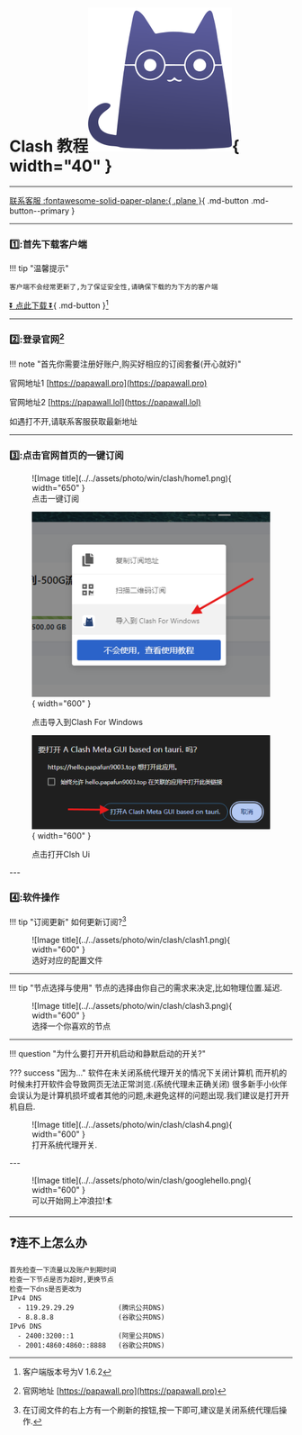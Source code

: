 # Clash 教程![Image title](../../assets/photo/win/clash/clashlogo.png){ width="40" }
---

[联系客服 :fontawesome-solid-paper-plane:{ .plane }](../../chat.html){ .md-button .md-button--primary }

---

### 1️⃣:首先下载客户端
!!! tip "温馨提示"
    
    客户端不会经常更新了,为了保证安全性,请确保下载的为下方的客户端 
    
[⏬ 点此下载 ⏬](../../download/Clash_Verge.exe){ .md-button }[^1] 

---

### 2️⃣:登录官网[^2] 

!!! note "首先你需要注册好账户,购买好相应的订阅套餐(开心就好)"

官网地址1 [https://papawall.pro](https://papawall.pro)

官网地址2 [https://papawall.lol](https://papawall.lol)

如遇打不开,请联系客服获取最新地址


---

### 3️⃣:点击官网首页的一键订阅

<figure markdown="span">
![Image title](../../assets/photo/win/clash/home1.png){ width="650" }
  <figcaption>点击一键订阅</figcaption>

![Image title](../../assets/photo/win/clash/home2.png){ width="600" }
  <figcaption>点击导入到Clash For Windows</figcaption>

![Image title](../../assets/photo/win/clash/clash2.png){ width="600" }
  <figcaption>点击打开Clsh Ui</figcaption>
</figure>
---

### 4️⃣:软件操作

!!! tip "订阅更新"
    如何更新订阅?[^3]

<figure markdown="span">
![Image title](../../assets/photo/win/clash/clash1.png){ width="600" }
  <figcaption>选好对应的配置文件</figcaption>
  </figure>

---

!!! tip "节点选择与使用"
    节点的选择由你自己的需求来决定,比如物理位置.延迟.

<figure markdown="span">
![Image title](../../assets/photo/win/clash/clash3.png){ width="600" }
  <figcaption>选择一个你喜欢的节点</figcaption>
</figure>

---

!!! question "为什么要打开开机启动和静默启动的开关?"
    
??? success "因为..."
    软件在未关闭系统代理开关的情况下关闭计算机 而开机的时候未打开软件会导致网页无法正常浏览.(系统代理未正确关闭) 很多新手小伙伴会误认为是计算机损坏或者其他的问题,未避免这样的问题出现.我们建议是打开开机自启.

<figure markdown="span">
![Image title](../../assets/photo/win/clash/clash4.png){ width="600" }
  <figcaption>打开系统代理开关.</figcaption>
</figure>
---

<figure markdown="span">
![Image title](../../assets/photo/win/clash/googlehello.png){ width="600" }
  <figcaption>可以开始网上冲浪拉!🏄‍</figcaption>
</figure>

---
## ❓连不上怎么办
    首先检查一下流量以及账户到期时间
    检查一下节点是否为超时,更换节点
    检查一下dns是否更改为
    IPv4 DNS
      - 119.29.29.29           (腾讯公共DNS)
      - 8.8.8.8                (谷歌公共DNS)
    IPv6 DNS
      - 2400:3200::1           (阿里公共DNS)
      - 2001:4860:4860::8888   (谷歌公共DNS)


[^1]: 客户端版本号为V 1.6.2
[^2]: 官网地址 [https://papawall.pro](https://papawall.pro)
[^3]: 在订阅文件的右上方有一个刷新的按钮,按一下即可,建议是关闭系统代理后操作.